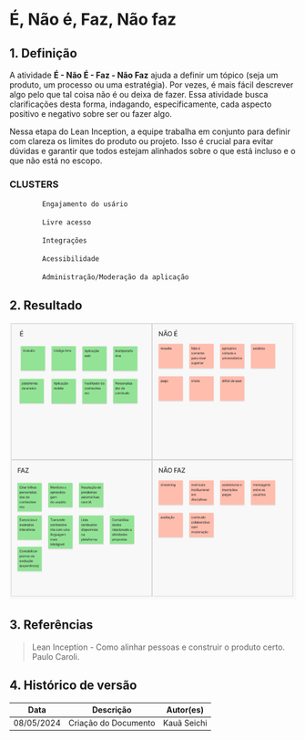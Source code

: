 # É, Não é, Faz, Não faz

## 1. Definição
A atividade __É - Não É - Faz - Não Faz__ ajuda a definir um tópico (seja um produto, um processo ou uma estratégia). Por vezes, é mais fácil descrever algo pelo que tal coisa não é ou deixa de fazer. Essa atividade busca clarificações desta forma, indagando, especificamente, cada aspecto positivo e negativo sobre ser ou fazer algo.

Nessa etapa do Lean Inception, a equipe trabalha em conjunto para definir com clareza os limites do produto ou projeto. Isso é crucial para evitar dúvidas e garantir que todos estejam alinhados sobre o que está incluso e o que não está no escopo.


### CLUSTERS

            Engajamento do usário

            Livre acesso

            Integrações

            Acessibilidade 

            Administração/Moderação da aplicação 


## 2. Resultado

![É, Não é, Faz, Não Faz](../assets/lean/faz_naofaz.png)


## 3. Referências

> Lean Inception - Como alinhar pessoas e construir o produto certo. Paulo Caroli.

## 4. Histórico de versão

|**Data**|**Descrição**|**Autor(es)**|
|--------|-------------|--------------|
|08/05/2024| Criação do Documento | Kauã Seichi |
